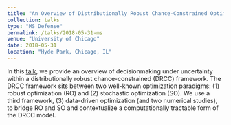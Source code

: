 ```yaml
---
title: "An Overview of Distributionally Robust Chance-Constrained Optimization"
collection: talks
type: "MS Defense"
permalink: /talks/2018-05-31-ms
venue: "University of Chicago"
date: 2018-05-31
location: "Hyde Park, Chicago, IL"
---
```


In this [talk](https://galton.uchicago.edu/students/seminars/2017-2018/roth_jacob053118.pdf), we provide an overview of decisionmaking under uncertainty within a distributionally robust chance-constrained (DRCC) framework.
The DRCC framework sits between two well-known optimization paradigms: (1) robust optimization (RO) and (2) stochastic optimization (SO).
We use a third framework, (3) data-driven optimization (and two numerical studies), to bridge RO and SO and contextualize a computationally tractable form of the DRCC model.